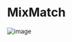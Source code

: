 # MixMatch
![image](https://github.com/user-attachments/assets/52be300e-68dd-4da8-8e7f-997cf49cfe6d)
